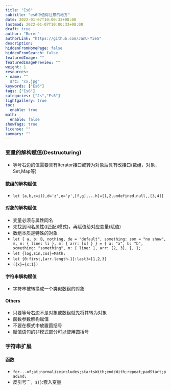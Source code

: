 ```yaml
---
title: "Es6"
subtitle: "es6中值得注意的地方"
date: 2022-01-07T10:00:33+08:00
lastmod: 2022-01-07T10:00:33+08:00
draft: true
author: "Borer"
authorLink: "https://github.com/JanU-YieG"
description:
hiddenFromHomePage: false
hiddenFromSearch: false
featuredImage: ""
featuredImagePreview: ""
weight: 1
resources:
- name: ""
  src: "xx.jpg"
keywords: ["Es6"]
tags: ["Es6"]
categories: ["Js","Es6"]
lightgallery: true
toc:
  enable: true
math:
  enable: false
showTags: true
license: ""
summary: ""
---
```

### 变量的解构赋值(Destructuring)
- 等号右边的值需要具有Iterator接口或转为对象后具有改接口(数组，对象，Set,Map等)
#### 数组的解构赋值
- `let [a,b,c=i(),d='z',e='y',[f,g],...h]=[1,2,undefined,null,,[3,4]]`
#### 对象的解构赋值
- 变量必须与属性同名
- 先找到同名属性((匹配)模式)，再赋值给对应变量(赋值)
- 数组本质是特殊的对象
- `let { a, b: B, nothing, de = "default", something: som = "no show", m, m: { line: li }, m: { arr: [x] } } = { a: "a", b: "b", something: "something", m: { line: 1, arr: [2, 3], }, }; `
- `let {log,sin,cos}=Math;`
- `let {0:first,[arr.length-1]:last}=[1,2,3]`
- `({x}={x:1})`
#### 字符串解构赋值
- 字符串被转换成一个类似数组的对象
#### Others
- 只要等号右边不是对象或数组就先将其转为对象
- 函数参数解构赋值
- 不要在模式中放置圆括号
- 赋值语句的非模式部分可以使用圆括号

### 字符串扩展
#### 函数
- `for...of;at;normalizeincludes;startsWith;endsWith;repeat;padStart;padEnd;`
- 反引号```，`${}`:嵌入变量

